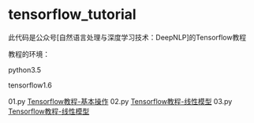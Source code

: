 # tensorflow_tutorial
此代码是公众号[自然语言处理与深度学习技术：DeepNLP]的Tensorflow教程

教程的环境：

python3.5

tensorflow1.6

01.py [Tensorflow教程-基本操作](https://mp.weixin.qq.com/s?__biz=MzI5NjcxNDg3Ng==&mid=2247483704&idx=2&sn=e233b73bfea7057ffe6812cbdb62caf8&chksm=ec41562bdb36df3dc7b3da163bd91d6d65bddc5b5b1753564e27064ba2457acc325802c61ef8&mpshare=1&scene=1&srcid=0622X6MD4I7eckCM16387eKl#rd)
02.py [Tensorflow教程-线性模型](https://mp.weixin.qq.com/s/2ugD7Zz8LsHYwEDoo-U8Dg)
03.py [Tensorflow教程-线性模型](https://mp.weixin.qq.com/s/2ugD7Zz8LsHYwEDoo-U8Dg)
